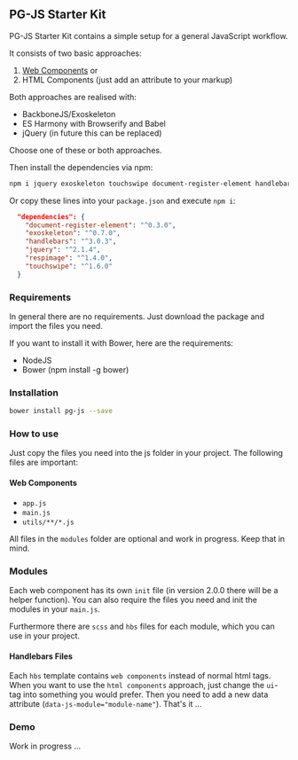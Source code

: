 ## PG-JS Starter Kit

PG-JS Starter Kit contains a simple setup for a general JavaScript workflow. 

It consists of two basic approaches:

1. [Web Components](_setup-web-components/README.md) or
2. HTML Components (just add an attribute to your markup)

Both approaches are realised with:

- BackboneJS/Exoskeleton
- ES Harmony with Browserify and Babel
- jQuery (in future this can be replaced)

Choose one of these or both approaches.

Then install the dependencies via npm:
``` bash 
npm i jquery exoskeleton touchswipe document-register-element handlebars respimage --save
```

Or copy these lines into your `package.json` and execute `npm i`: 
``` json
  "dependencies": {
    "document-register-element": "^0.3.0",
    "exoskeleton": "^0.7.0",
    "handlebars": "^3.0.3",
    "jquery": "^2.1.4",
    "respimage": "^1.4.0",
    "touchswipe": "^1.6.0"
  }
```

### Requirements

In general there are no requirements. Just download the package and import the files you need. 

If you want to install it with Bower, here are the requirements: 

- NodeJS
- Bower (npm install -g bower)

### Installation

``` bash
bower install pg-js --save
```

### How to use

Just copy the files you need into the js folder in your project. The following files are important: 

#### Web Components

- `app.js`
- `main.js`
- `utils/**/*.js`

All files in the `modules` folder are optional and work in progress. Keep that in mind.

### Modules

Each web component has its own `init` file (in version 2.0.0 there will be a helper function). 
You can also require the files you need and init the modules in your `main.js`.

Furthermore there are `scss` and `hbs` files for each module, which you can use in your project. 

#### Handlebars Files

Each `hbs` template contains `web components` instead of normal html tags. 
When you want to use the `html components` approach, just change the `ui`-tag into something you would prefer. Then you need to add a new data attribute (`data-js-module="module-name"`). That's it ...  

### Demo 

Work in progress ...
